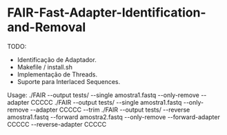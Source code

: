 # FAIR-Fast-Adapter-Identification-and-Removal

TODO:
- Identificação de Adaptador.
- Makefile / install.sh
- Implementação de Threads.
- Suporte para Interlaced Sequences.

Usage:
./FAIR --output tests/ --single amostra1.fastq --only-remove --adapter CCCCC
./FAIR --output tests/ --single amostra1.fastq --only-remove --adapter CCCCC --trim
./FAIR --output tests/ --reverse amostra1.fastq --forward amostra2.fastq --only-remove --forward-adapter CCCCC --reverse-adapter CCCCC
